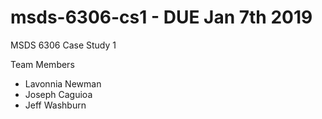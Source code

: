 # msds-6306-cs1 - DUE Jan 7th 2019

MSDS 6306 Case Study 1 

Team Members
* Lavonnia Newman
* Joseph Caguioa
* Jeff Washburn

